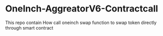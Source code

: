 # OneInch-AggreatorV6-Contractcall
This repo contain How call oneinch swap function to swap token directly through smart contract
